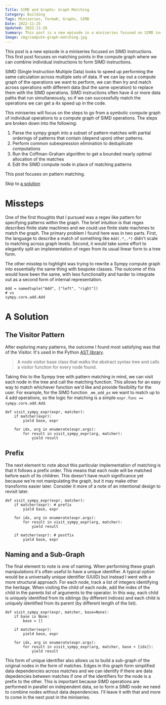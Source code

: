 ```yaml
---
Title: SIMD and Graphs: Graph Matching
Category: Building
Tags: Miniseries, FormaK, Graphs, SIMD
Date: 2022-11-25
Updated: 2022-11-26
Summary: This post is a new episode in a miniseries focused on SIMD instructions. This first post focuses on matching points in the compute graph where we can combine individual instructions to form SIMD instructions.
Image: img/compute-graph-matching.jpg
---
```


This post is a new episode in a miniseries focused on SIMD instructions. This
first post focuses on matching points in the compute graph where we can combine
individual instructions to form SIMD instructions.

SIMD (Single Instruction Multiple Data) looks to speed up performing the same
calculation across multiple sets of data. If we can lay out a compute graph of
the operations we want to perform, we can then try and match across operations
with different data (but the same operation) to replace them with the SIMD
operations. SIMD instructions often have 4 or more data paths that run
simultaneously, so if we can successfully match the operations we can get a 4x
speed up in the code.

This miniseries will focus on the steps to go from a symbolic compute graph of
individual operations to a compute graph of SIMD operations. The steps are
broken down into the following:

1. Parse the sympy graph into a subset of pattern matches with partial orderings of patterns that contain (depend upon) other patterns. 
2. Perform common subexpression elimination to deduplicate computations
3. Run the Coffman-Graham algorithm to get a bounded nearly optimal allocation of the matches
4. Edit the SIMD compute node in place of matching patterns

This post focuses on pattern matching. 

Skip to [a solution](#a-solution)

# Missteps

One of the first thoughts that I pursued was a regex like pattern for specifying
patterns within the graph. The brief intuition is that regex describes finite
state machines and we could use finite state machines to match the graph. The
primary problem I found here was in two parts. First, the language to describe a
match of something like `Add(.*,.*)` didn't scale to matching across graph
levels. Second, it would take some effort to elegantly split an implementation
of regex from its usual linear form to a tree form.

The other misstep to highlight was trying to rewrite a Sympy compute graph into
essentially the same thing with bespoke classes. The outcome of this would have
been the same, with less functionality and harder to integrate out as a second
form of internal representation.

    Add = namedtuple("Add", ["left", "right"])
    # vs
    sympy.core.add.Add

# A Solution

## The Visitor Pattern

After exploring many patterns, the outcome I found most satisfying was that of
the Visitor. It's used in the Python 
[AST library](https://docs.python.org/3/library/ast.html#ast.NodeVisitor).  

> A node visitor base class that walks the abstract syntax tree and calls a
> visitor function for every node found.

Taking this to the Sympy tree with pattern matching in mind, we can visit each
node in the tree and call the matching function. This allows for an easy way to
match whichever function we'd like and provide flexibility for the user. For
example, for the SIMD function `_mm_add_ps` we want to match up to 4 add
operations, so the logic for matching is a simple 
`expr.func == sympy.core.add.Add`.

    def visit_sympy_expr(expr, matcher):
        if matcher(expr):
            yield base, expr
    
        for idx, arg in enumerate(expr.args):
            for result in visit_sympy_expr(arg, matcher):
                yield result

## Prefix

The next element to note about this particular implementation of matching is
that it follows a prefix order. This means that each node will be matched before
each of its children. This doesn't have much significance yet because we're not
manipulating the graph, but it may make other transforms easier later. Consider
it more of a note of an intentional design to revisit later.

    def visit_sympy_expr(expr, matcher):
        if matcher(expr): # prefix
            yield base, expr
    
        for idx, arg in enumerate(expr.args):
            for result in visit_sympy_expr(arg, matcher):
                yield result

        if matcher(expr): # postfix
            yield base, expr
    

## Naming and a Sub-Graph

The final element to note is one of naming. When performing these graph
manipulations it's often useful to have a unique identifier. A typical option
would be a universally unique identifier (UUID) but instead I went with a more
structural approach. For each node, track a list of integers identifying the
heritage. When visiting the child of each node, add the index of the child in
the parents list of arguments to the operator. In this way, each child is
uniquely identified from its siblings (by different indices) and each child is
uniquely identified from its parent (by different length of the list).

    def visit_sympy_expr(expr, matcher, base=None):
        if base is None:
            base = []
    
        if matcher(expr):
            yield base, expr
    
        for idx, arg in enumerate(expr.args):
            for result in visit_sympy_expr(arg, matcher, base + [idx]):
                yield result

This form of unique identifier also allows us to build a sub-graph of the
original nodes in the form of matches. Edges in this graph form simplified data
dependencies across matches and we can identify if there are data depedencies
between matches if one of the identifiers for the node is a prefix to the other.
This is important because SIMD operations are performed in parallel on
independent data, so to form a SIMD node we need to combine nodes without data
dependencies. I'll leave it with that and more to come in the next post in the
miniseries.
